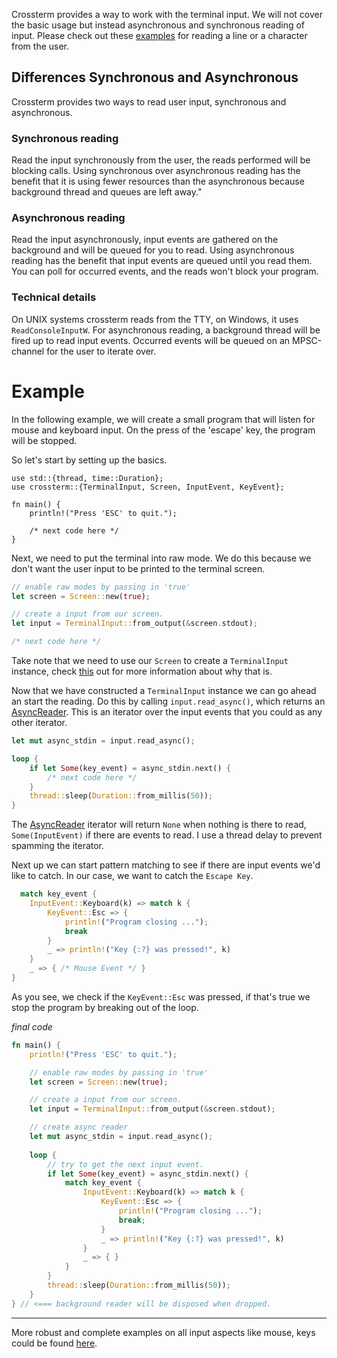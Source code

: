 Crossterm provides a way to work with the terminal input. We will not cover the basic usage but instead asynchronous and synchronous reading of input.
Please check out these [examples](https://github.com/TimonPost/crossterm/blob/master/examples/input/keyboard/input.rs) for reading a line or a character from the user.

## Differences Synchronous and Asynchronous
Crossterm provides two ways to read user input, synchronous and asynchronous. 

### Synchronous reading 

Read the input synchronously from the user, the reads performed will be blocking calls.
Using synchronous over asynchronous reading has the benefit that it is using fewer resources than the asynchronous because background thread and queues are left away."

### Asynchronous reading

Read the input asynchronously, input events are gathered on the background and will be queued for you to read.
Using asynchronous reading has the benefit that input events are queued until you read them. You can poll for occurred events, and the reads won't block your program. 

### Technical details
On UNIX systems crossterm reads from the TTY, on Windows, it uses `ReadConsoleInputW`. For asynchronous reading, a background thread will be fired up to read input events. 
Occurred events will be queued on an MPSC-channel for the user to iterate over.

# Example
In the following example, we will create a small program that will listen for mouse and keyboard input.
On the press of the 'escape' key, the program will be stopped.

So let's start by setting up the basics.

```
use std::{thread, time::Duration};
use crossterm::{TerminalInput, Screen, InputEvent, KeyEvent};

fn main() {
    println!("Press 'ESC' to quit.");

    /* next code here */
}
```

Next, we need to put the terminal into raw mode. We do this because we don't want the user input to be printed to the terminal screen.

```rust
// enable raw modes by passing in 'true'
let screen = Screen::new(true);

// create a input from our screen.
let input = TerminalInput::from_output(&screen.stdout);

/* next code here */
```

Take note that we need to use our `Screen` to create a `TerminalInput` instance, check [this](screen.md#important-notice) out for more information about why that is.

Now that we have constructed a `TerminalInput` instance we can go ahead an start the reading. 
Do this by calling `input.read_async()`, which returns an [AsyncReader](https://docs.rs/crossterm/0.7.0/crossterm/struct.AsyncReader.html).
This is an iterator over the input events that you could as any other iterator.  

```rust
let mut async_stdin = input.read_async();

loop {
    if let Some(key_event) = async_stdin.next() {
        /* next code here */
    }
    thread::sleep(Duration::from_millis(50));
}
```

The [AsyncReader](https://docs.rs/crossterm/0.7.0/crossterm/struct.AsyncReader.html) iterator will return `None` when nothing is there to read, `Some(InputEvent)` if there are events to read. 
I use a thread delay to prevent spamming the iterator. 

Next up we can start pattern matching to see if there are input events we'd like to catch. 
In our case, we want to catch the `Escape Key`. 

```rust
  match key_event {
    InputEvent::Keyboard(k) => match k {
        KeyEvent::Esc => {
            println!("Program closing ...");
            break
        }
        _ => println!("Key {:?} was pressed!", k)
    }
    _ => { /* Mouse Event */ }
}
```

As you see, we check if the `KeyEvent::Esc` was pressed, if that's true we stop the program by breaking out of the loop.

_final code_
```rust
fn main() {
    println!("Press 'ESC' to quit.");

    // enable raw modes by passing in 'true'
    let screen = Screen::new(true);

    // create a input from our screen.
    let input = TerminalInput::from_output(&screen.stdout);

    // create async reader
    let mut async_stdin = input.read_async();
    
    loop {
        // try to get the next input event.
        if let Some(key_event) = async_stdin.next() {
            match key_event {
                InputEvent::Keyboard(k) => match k {
                    KeyEvent::Esc => {
                        println!("Program closing ...");
                        break;
                    }
                    _ => println!("Key {:?} was pressed!", k)
                }
                _ => { }
            }
        }
        thread::sleep(Duration::from_millis(50));
    }
} // <=== background reader will be disposed when dropped.
 ```
---------------------------------------------------------------------------------------------------------------------------------------------
More robust and complete examples on all input aspects like mouse, keys could be found [here](https://github.com/TimonPost/crossterm/tree/master/examples/).